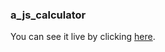 ### a_js_calculator
You can see it live by clicking [here](https://ihsanmaulana14.github.io/a_js_calculator/).
